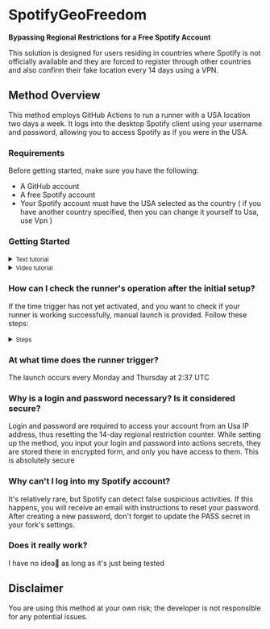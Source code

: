 # SpotifyGeoFreedom

**Bypassing Regional Restrictions for a Free Spotify Account**

This solution is designed for users residing in countries where Spotify is not officially available and they are forced to register through other countries and also confirm their fake location every 14 days using a VPN.

## Method Overview

This method employs GitHub Actions to run a runner with a USA location two days a week. It logs into the desktop Spotify client using your username and password, allowing you to access Spotify as if you were in the USA.

### Requirements

Before getting started, make sure you have the following:

- A GitHub account
- A free Spotify account
- Your Spotify account must have the USA selected as the country ( if you have another country specified, then you can change it yourself to Usa, use Vpn )

### Getting Started

<details>
<summary><small>Text tutorial</small></summary><p>

Follow these steps to set up and use this method:

1. **Fork this [Repository](https://github.com/Tuc-tac/SpotifyGeoFreedom)**
2. **Repository Settings**
   - In your fork's `Settings`
   - navigate to `Secrets and Variables` => `Actions`

4. **Create Repository Secrets**: 
    - Click on `New Repository Secret`
    - In the `Name` field, enter `LOGIN`
    - In the `Secret` field, enter your Spotify account login. Click `Add Secret`

5. **Password Secret**:
    - Repeat the same process for your password
    - Click `New Repository Secret`
    - Enter `PASS` in the `Name` field
    - Enter your Spotify account password in the `Secret` field. (Remember to update it here if you change your password)

6. **Activate the Runner**:
    - Go to the `Actions` tab in your forked repository
    - Confirm the activation of the runner
</details>

<details>
<summary><small>Video tutorial</small></summary><p>

[![YouTube](https://img.shields.io/badge/YouTube-red?style=for-the-badge&logo=youtube)](https://youtu.be/GriSDB4gIbU)

</details>

### How can I check the runner's operation after the initial setup?

If the time trigger has not yet activated, and you want to check if your runner is working successfully, manual launch is provided. Follow these steps:
<details> 
  <summary><small>Steps</small></summary><p> 
     
- While on the main page of your fork, go to the tab ![2023-09-11 080820](https://github.com/Tuc-tac/SpotifyGeoFreedom/assets/143889047/f26ca153-978e-4aed-8290-6267987635da)
- In the left sidebar, click the "Run SpotifyGeoFreedom Script" button 
  <details> 
  <summary><small>screenshot</small></summary><p> 

  ![Снимок экрана 2023-09-11 081017](https://github.com/Tuc-tac/SpotifyGeoFreedom/assets/143889047/d83e565c-bc62-4244-8506-cc611f5aad47)

  </details>
- On the right side, a dropdown menu "Run workflow" will appear, inside of which there will be a green "Run workflow" button. Click on it to start the runner
  <details> 
  <summary><small>screenshot</small></summary><p> 

  ![Снимок экрана 2023-09-11 085001](https://github.com/Tuc-tac/SpotifyGeoFreedom/assets/143889047/940f4558-b7c3-486a-8141-de5635742411)

  </details>
- Wait for a couple of minutes until the script completes, and its icon turns green
  <details> 
  <summary><small>screenshot</small></summary><p> 

  ![Снимок экрана 2023-09-11 082025](https://github.com/Tuc-tac/SpotifyGeoFreedom/assets/143889047/22aa5bf0-6b46-4a4a-a003-bbd857f46130)

  </details>
- Go to the runner actions "Run SpotifyGeoFreedom Script" => "run-powershell"
- Expand the "Launch Spotify" action
- If the script outputs "Client response: Successful authentication," then everything is fine; your runner has successfully opened the Spotify client using your login and password
  <details> 
  <summary><small>screenshot</small></summary><p> 

  ![Снимок экрана 2023-09-11 082132](https://github.com/Tuc-tac/SpotifyGeoFreedom/assets/143889047/e99f089e-fe42-4d04-98d0-1a712cf7354b)

  </details>
- If you see the message "Client response: Failed authenticating: login5_invalid_credentials," then most likely you did not correctly set your login and password in the secret variables. Try doing it again. If you are sure that your login and password were set correctly, then in 99% of cases, Spotify has reset your password. Check your email; there should be a password reset form. You need to reset it and set the new password in the secret variable
</details>

### At what time does the runner trigger?
The launch occurs every Monday and Thursday at 2:37 UTC

### Why is a login and password necessary? Is it considered secure?
Login and password are required to access your account from an Usa IP address, thus resetting the 14-day regional restriction counter. While setting up the method, you input your login and password into actions secrets, they are stored there in encrypted form, and only you have access to them. This is absolutely secure

### Why can't I log into my Spotify account? 
It's relatively rare, but Spotify can detect false suspicious activities. If this happens, you will receive an email with instructions to reset your password. After creating a new password, don't forget to update the PASS secret in your fork's settings.

### Does it really work?
I have no idea🤣 as long as it's just being tested 

## Disclaimer
You are using this method at your own risk; the developer is not responsible for any potential issues.
